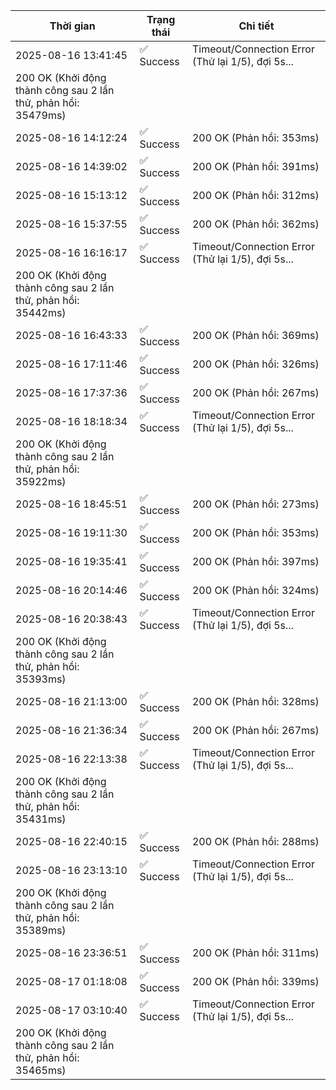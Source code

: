 | Thời gian | Trạng thái | Chi tiết |
|---|---|---|
| 2025-08-16 13:41:45 | ✅ Success | Timeout/Connection Error (Thử lại 1/5), đợi 5s...
200 OK (Khởi động thành công sau 2 lần thử, phản hồi: 35479ms) |
| 2025-08-16 14:12:24 | ✅ Success | 200 OK (Phản hồi: 353ms) |
| 2025-08-16 14:39:02 | ✅ Success | 200 OK (Phản hồi: 391ms) |
| 2025-08-16 15:13:12 | ✅ Success | 200 OK (Phản hồi: 312ms) |
| 2025-08-16 15:37:55 | ✅ Success | 200 OK (Phản hồi: 362ms) |
| 2025-08-16 16:16:17 | ✅ Success | Timeout/Connection Error (Thử lại 1/5), đợi 5s...
200 OK (Khởi động thành công sau 2 lần thử, phản hồi: 35442ms) |
| 2025-08-16 16:43:33 | ✅ Success | 200 OK (Phản hồi: 369ms) |
| 2025-08-16 17:11:46 | ✅ Success | 200 OK (Phản hồi: 326ms) |
| 2025-08-16 17:37:36 | ✅ Success | 200 OK (Phản hồi: 267ms) |
| 2025-08-16 18:18:34 | ✅ Success | Timeout/Connection Error (Thử lại 1/5), đợi 5s...
200 OK (Khởi động thành công sau 2 lần thử, phản hồi: 35922ms) |
| 2025-08-16 18:45:51 | ✅ Success | 200 OK (Phản hồi: 273ms) |
| 2025-08-16 19:11:30 | ✅ Success | 200 OK (Phản hồi: 353ms) |
| 2025-08-16 19:35:41 | ✅ Success | 200 OK (Phản hồi: 397ms) |
| 2025-08-16 20:14:46 | ✅ Success | 200 OK (Phản hồi: 324ms) |
| 2025-08-16 20:38:43 | ✅ Success | Timeout/Connection Error (Thử lại 1/5), đợi 5s...
200 OK (Khởi động thành công sau 2 lần thử, phản hồi: 35393ms) |
| 2025-08-16 21:13:00 | ✅ Success | 200 OK (Phản hồi: 328ms) |
| 2025-08-16 21:36:34 | ✅ Success | 200 OK (Phản hồi: 267ms) |
| 2025-08-16 22:13:38 | ✅ Success | Timeout/Connection Error (Thử lại 1/5), đợi 5s...
200 OK (Khởi động thành công sau 2 lần thử, phản hồi: 35431ms) |
| 2025-08-16 22:40:15 | ✅ Success | 200 OK (Phản hồi: 288ms) |
| 2025-08-16 23:13:10 | ✅ Success | Timeout/Connection Error (Thử lại 1/5), đợi 5s...
200 OK (Khởi động thành công sau 2 lần thử, phản hồi: 35389ms) |
| 2025-08-16 23:36:51 | ✅ Success | 200 OK (Phản hồi: 311ms) |
| 2025-08-17 01:18:08 | ✅ Success | 200 OK (Phản hồi: 339ms) |
| 2025-08-17 03:10:40 | ✅ Success | Timeout/Connection Error (Thử lại 1/5), đợi 5s...
200 OK (Khởi động thành công sau 2 lần thử, phản hồi: 35465ms) |
